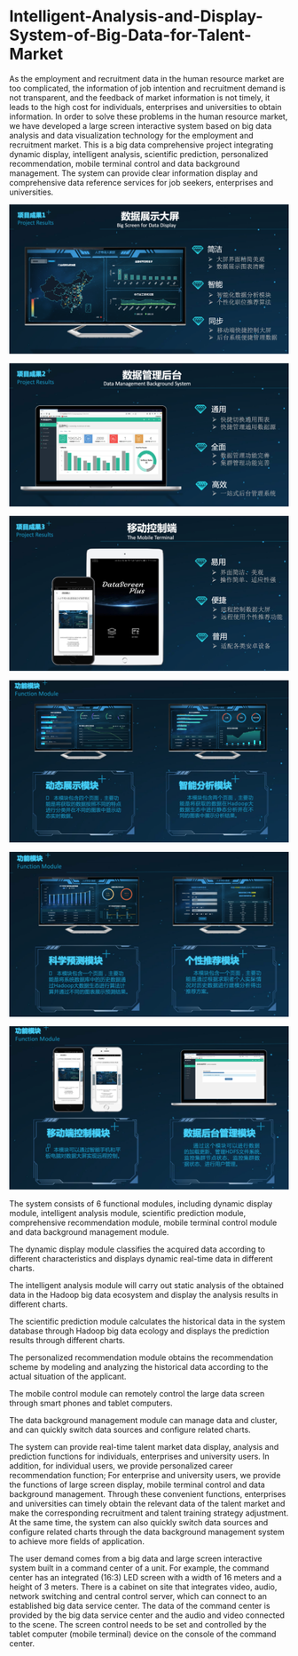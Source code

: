 # Intelligent-Analysis-and-Display-System-of-Big-Data-for-Talent-Market
 
As the employment and recruitment data in the human resource market are too complicated, the information of job intention and recruitment demand is not transparent, and the feedback of market information is not timely, it leads to the high cost for individuals, enterprises and universities to obtain information. In order to solve these problems in the human resource market, we have developed a large screen interactive system based on big data analysis and data visualization technology for the employment and recruitment market. This is a big data comprehensive project integrating dynamic display, intelligent analysis, scientific prediction, personalized recommendation, mobile terminal control and data background management. The system can provide clear information display and comprehensive data reference services for job seekers, enterprises and universities.

![](https://github.com/NIANxxxFAC/Intelligent-Analysis-and-Display-System-of-Big-Data-for-Talent-Market/blob/main/System_Pictures/1.png)

![](https://github.com/NIANxxxFAC/Intelligent-Analysis-and-Display-System-of-Big-Data-for-Talent-Market/blob/main/System_Pictures/2.png)

![](https://github.com/NIANxxxFAC/Intelligent-Analysis-and-Display-System-of-Big-Data-for-Talent-Market/blob/main/System_Pictures/3.png)

![](https://github.com/NIANxxxFAC/Intelligent-Analysis-and-Display-System-of-Big-Data-for-Talent-Market/blob/main/System_Pictures/4.png)

![](https://github.com/NIANxxxFAC/Intelligent-Analysis-and-Display-System-of-Big-Data-for-Talent-Market/blob/main/System_Pictures/5.png)

![](https://github.com/NIANxxxFAC/Intelligent-Analysis-and-Display-System-of-Big-Data-for-Talent-Market/blob/main/System_Pictures/6.png)

The system consists of 6 functional modules, including dynamic display module, intelligent analysis module, scientific prediction module, comprehensive recommendation module, mobile terminal control module and data background management module.

The dynamic display module classifies the acquired data according to different characteristics and displays dynamic real-time data in different charts.

The intelligent analysis module will carry out static analysis of the obtained data in the Hadoop big data ecosystem and display the analysis results in different charts.

The scientific prediction module calculates the historical data in the system database through Hadoop big data ecology and displays the prediction results through different charts.

The personalized recommendation module obtains the recommendation scheme by modeling and analyzing the historical data according to the actual situation of the applicant.

The mobile control module can remotely control the large data screen through smart phones and tablet computers.

The data background management module can manage data and cluster, and can quickly switch data sources and configure related charts.

The system can provide real-time talent market data display, analysis and prediction functions for individuals, enterprises and university users. In addition, for individual users, we provide personalized career recommendation function; For enterprise and university users, we provide the functions of large screen display, mobile terminal control and data background management. Through these convenient functions, enterprises and universities can timely obtain the relevant data of the talent market and make the corresponding recruitment and talent training strategy adjustment. At the same time, the system can also quickly switch data sources and configure related charts through the data background management system to achieve more fields of application.

The user demand comes from a big data and large screen interactive system built in a command center of a unit. For example, the command center has an integrated (16:3) LED screen with a width of 16 meters and a height of 3 meters. There is a cabinet on site that integrates video, audio, network switching and central control server, which can connect to an established big data service center. The data of the command center is provided by the big data service center and the audio and video connected to the scene. The screen control needs to be set and controlled by the tablet computer (mobile terminal) device on the console of the command center.
